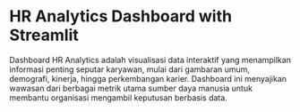 # HR Analytics Dashboard with Streamlit
Dashboard HR Analytics adalah visualisasi data interaktif yang menampilkan informasi penting seputar karyawan, mulai dari gambaran umum, demografi, kinerja, hingga perkembangan karier. Dashboard ini menyajikan wawasan dari berbagai metrik utama sumber daya manusia untuk membantu organisasi mengambil keputusan berbasis data.
